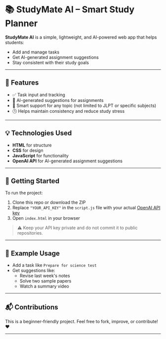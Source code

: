 # 📚 StudyMate AI – Smart Study Planner

**StudyMate AI** is a simple, lightweight, and AI-powered web app that helps students:
- Add and manage tasks
- Get AI-generated assignment suggestions
- Stay consistent with their study goals

---

## 🔧 Features

- ✅ Task input and tracking
- 🤖 AI-generated suggestions for assignments
- 🧠 Smart support for any topic (not limited to JLPT or specific subjects)
- 🕒 Helps maintain consistency and reduce study stress

---

## 💡 Technologies Used

- **HTML** for structure
- **CSS** for design
- **JavaScript** for functionality
- **OpenAI API** for AI-generated assignment suggestions

---

## 🚀 Getting Started

To run the project:

1. Clone this repo or download the ZIP
2. Replace `"YOUR_API_KEY"` in the `script.js` file with your actual [OpenAI API key](https://platform.openai.com/account/api-keys)
3. Open `index.html` in your browser

> ⚠️ Keep your API key private and do not commit it to public repositories.

---

## 📌 Example Usage

- Add a task like `Prepare for science test`
- Get suggestions like:
  - Revise last week's notes
  - Solve two sample papers
  - Watch a summary video

---

## 📬 Contributions

This is a beginner-friendly project. Feel free to fork, improve, or contribute! ❤️

---
